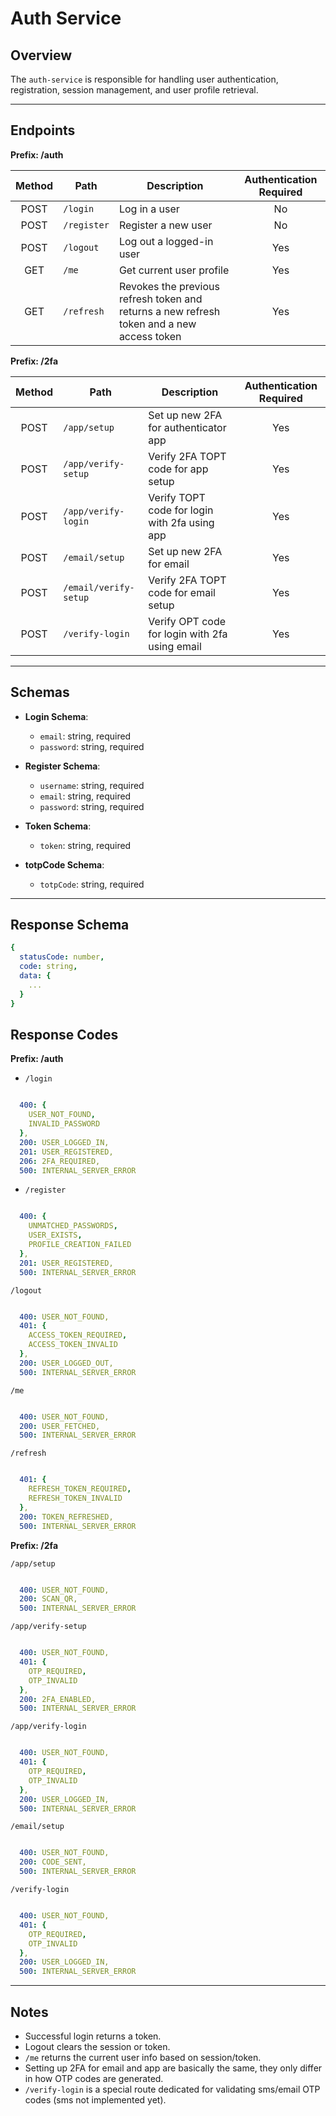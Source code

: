 # Auth Service 

## Overview
The `auth-service` is responsible for handling user authentication, registration, session management, and user profile retrieval.

---

## Endpoints
**Prefix: /auth**


| Method | Path          | Description                                                           | Authentication Required |
| :----: | ------------- | --------------------------------------------------------------------- | :----------------------: |
| POST   | `/login`      | Log in a user                                                         | No                       |
| POST   | `/register`   | Register a new user                                                   | No                       |
| POST   | `/logout`     | Log out a logged-in user                                               | Yes                      |
| GET    | `/me`         | Get current user profile                                               | Yes                      |
| GET    | `/refresh`    | Revokes the previous refresh token and returns a new refresh token and a new access token | Yes |

**Prefix: /2fa**

| Method | Path                  | Description                                    | Authentication Required |
| :----: | --------------------- | ---------------------------------------------- | :----------------------: |
| POST   | `/app/setup`          | Set up new 2FA for authenticator app           | Yes                      |
| POST   | `/app/verify-setup`   | Verify 2FA TOPT code for app setup             | Yes                      |
| POST   | `/app/verify-login`   | Verify TOPT code for login with 2fa using app  | Yes                      |
| POST   | `/email/setup`        | Set up new 2FA for email                       | Yes                      |
| POST   | `/email/verify-setup` | Verify 2FA TOPT code for email setup           | Yes                      |
| POST   | `/verify-login`       | Verify OPT code for login with 2fa using email | Yes                      |

---

## Schemas

- **Login Schema**:
  - `email`: string, required
  - `password`: string, required

- **Register Schema**:
  - `username`: string, required
  - `email`: string, required
  - `password`: string, required

- **Token Schema**:
  - `token`: string, required

- **totpCode Schema**:
  - `totpCode`: string, required

---

## Response Schema

```yaml
{
  statusCode: number,
  code: string,
  data: {
    ...
  }
}

```

## Response Codes

**Prefix: /auth**

- `/login`

```yaml

  400: {
    USER_NOT_FOUND,
    INVALID_PASSWORD
  },
  200: USER_LOGGED_IN,
  201: USER_REGISTERED,
  206: 2FA_REQUIRED,
  500: INTERNAL_SERVER_ERROR

```

- `/register`

```yaml

  400: {
    UNMATCHED_PASSWORDS,
    USER_EXISTS,
    PROFILE_CREATION_FAILED
  },
  201: USER_REGISTERED,
  500: INTERNAL_SERVER_ERROR

```

`/logout`

```yaml

  400: USER_NOT_FOUND,
  401: {
    ACCESS_TOKEN_REQUIRED,
    ACCESS_TOKEN_INVALID
  },
  200: USER_LOGGED_OUT,
  500: INTERNAL_SERVER_ERROR

```

`/me`

```yaml

  400: USER_NOT_FOUND,
  200: USER_FETCHED,
  500: INTERNAL_SERVER_ERROR

```

`/refresh`

```yaml

  401: {
    REFRESH_TOKEN_REQUIRED,
    REFRESH_TOKEN_INVALID
  },
  200: TOKEN_REFRESHED,
  500: INTERNAL_SERVER_ERROR

```

**Prefix: /2fa**

`/app/setup`
```yaml

  400: USER_NOT_FOUND,
  200: SCAN_QR,
  500: INTERNAL_SERVER_ERROR

```

`/app/verify-setup`
```yaml

  400: USER_NOT_FOUND,
  401: {
    OTP_REQUIRED,
    OTP_INVALID
  },
  200: 2FA_ENABLED,
  500: INTERNAL_SERVER_ERROR

```

`/app/verify-login`
```yaml

  400: USER_NOT_FOUND,
  401: {
    OTP_REQUIRED,
    OTP_INVALID
  },
  200: USER_LOGGED_IN,
  500: INTERNAL_SERVER_ERROR

```

`/email/setup`
```yaml

  400: USER_NOT_FOUND,
  200: CODE_SENT,
  500: INTERNAL_SERVER_ERROR

```

`/verify-login`
```yaml

  400: USER_NOT_FOUND,
  401: {
    OTP_REQUIRED,
    OTP_INVALID
  },
  200: USER_LOGGED_IN,
  500: INTERNAL_SERVER_ERROR

```
---

## Notes
- Successful login returns a token.
- Logout clears the session or token.
- `/me` returns the current user info based on session/token.
- Setting up 2FA for email and app are basically the same, they only differ in how OTP codes are generated.
- `/verify-login` is a special route dedicated for validating sms/email OTP codes (sms not implemented yet).